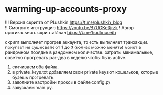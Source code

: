 # warming-up-accounts-proxy

!!! Версия скрипта от PLushkin https://t.me/plushkin_blog   
!! Смотрите инструкцию https://youtu.be/B7UGKeDjrzk
! Автор оригинального скрипта Иван https://t.me/hodlmodeth

скрипт выполняет прогрев аккаунта, то есть выполняет транзакции. покупает на сушисвапе от 1 до 3 (кол-во можно менять) монет в рандомном порядке в рандомном количестве. затраты минимальные, советую прогревать раз-два в неделю чтобы быть active.

1. скачиваем оба файла.
2. в private_keys.txt добавляем свои private keys от кошельков, которые будешь прогревать.
3. заполните настройки прокси в файле config.py
4. запускаем main.py.


